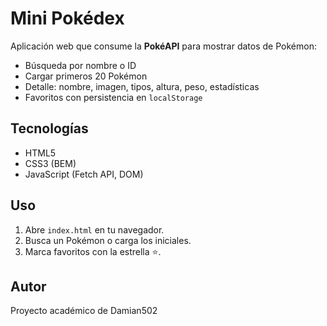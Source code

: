 # Mini Pokédex

Aplicación web que consume la **PokéAPI** para mostrar datos de Pokémon:
- Búsqueda por nombre o ID
- Cargar primeros 20 Pokémon
- Detalle: nombre, imagen, tipos, altura, peso, estadísticas
- Favoritos con persistencia en `localStorage`

## Tecnologías
- HTML5
- CSS3 (BEM)
- JavaScript (Fetch API, DOM)

## Uso
1. Abre `index.html` en tu navegador.
2. Busca un Pokémon o carga los iniciales.
3. Marca favoritos con la estrella ⭐.

## Autor
Proyecto académico de Damian502
